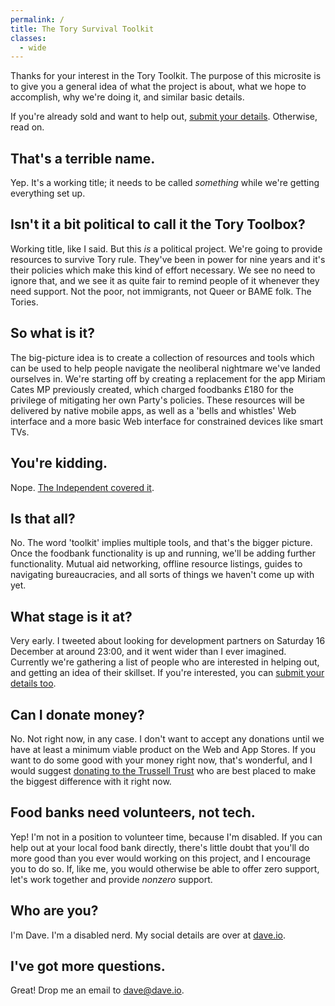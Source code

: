 ```yaml
---
permalink: /
title: The Tory Survival Toolkit
classes:
  - wide
---
```


Thanks for your interest in the Tory Toolkit. The purpose of this microsite is to give you a general idea of what the
project is about, what we hope to accomplish, why we're doing it, and similar basic details.

If you're already sold and want to help out, [submit your details](/apply). Otherwise, read on.

## That's a terrible name.

Yep. It's a working title; it needs to be called _something_ while we're getting everything set up.

## Isn't it a bit political to call it the Tory Toolbox?

Working title, like I said. But this _is_ a political project. We're going to provide resources to survive Tory rule.
They've been in power for nine years and it's their policies which make this kind of effort necessary. We see no need to
ignore that, and we see it as quite fair to remind people of it whenever they need support. Not the poor, not
immigrants, not Queer or BAME folk. The Tories.

## So what is it?

The big-picture idea is to create a collection of resources and tools which can be used to help people navigate the
neoliberal nightmare we've landed ourselves in. We're starting off by creating a replacement for the app Miriam Cates MP
previously created, which charged foodbanks £180 for the privilege of mitigating her own Party's policies. These
resources will be delivered by native mobile apps, as well as a 'bells and whistles' Web interface and a more basic Web
interface for constrained devices like smart TVs.

## You're kidding.

Nope.
[The Independent covered it](https://inews.co.uk/news/mp-cashing-foodbanks-launching-app-encourages-list-items-for-fee-1341830).

## Is that all?

No. The word 'toolkit' implies multiple tools, and that's the bigger picture. Once the foodbank functionality is up and
running, we'll be adding further functionality. Mutual aid networking, offline resource listings, guides to navigating
bureaucracies, and all sorts of things we haven't come up with yet.

## What stage is it at?

Very early. I tweeted about looking for development partners on Saturday 16 December at around 23:00, and it went wider
than I ever imagined. Currently we're gathering a list of people who are interested in helping out, and getting an idea
of their skillset. If you're interested, you can [submit your details too](/apply).

## Can I donate money?

No. Not right now, in any case. I don't want to accept any donations until we have at least a minimum viable product on
the Web and App Stores. If you want to do some good with your money right now, that's wonderful, and I would suggest
[donating to the Trussell Trust](https://www.trusselltrust.org/make-a-donation/) who are best placed to make the biggest
difference with it right now.

## Food banks need volunteers, not tech.

Yep! I'm not in a position to volunteer time, because I'm disabled. If you can help out at your local food bank
directly, there's little doubt that you'll do more good than you ever would working on this project, and I encourage you
to do so. If, like me, you would otherwise be able to offer zero support, let's work together and provide _nonzero_
support.

## Who are you?

I'm Dave. I'm a disabled nerd. My social details are over at [dave.io](https://dave.io).

## I've got more questions.

Great! Drop me an email to [dave@dave.io](mailto:dave@dave.io).
